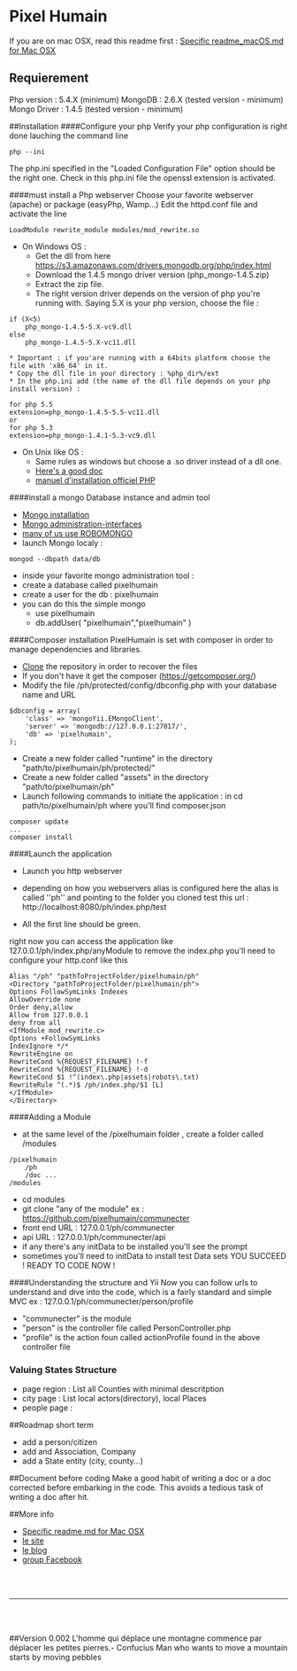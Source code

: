 Pixel Humain
===========

If you are on mac OSX, read this readme first :
[Specific readme_macOS.md for Mac OSX](https://github.com/pixelhumain/pixelhumain/blob/master/README_macOs.md/)
## Requierement
Php version : 5.4.X (minimum)
MongoDB : 2.6.X (tested version - minimum)
Mongo Driver : 1.4.5 (tested version - minimum)


##Installation
####Configure your php
Verify your php configuration is right done lauching the command line
```
php --ini
```
The php.ini specified in the "Loaded Configuration File" option should be the right one.
Check in this php.ini file the openssl extension is activated.

####must install a Php webserver
Choose your favorite webserver (apache) or package (easyPhp, Wamp...)
Edit the httpd.conf file and activate the line
```
LoadModule rewrite_module modules/mod_rewrite.so
```

* On Windows OS : 
	* Get the dll from here https://s3.amazonaws.com/drivers.mongodb.org/php/index.html
	* Download the 1.4.5 mongo driver version (php_mongo-1.4.5.zip)
	* Extract the zip file.
	* The right version driver depends on the version of php you're running with.
Saying 5.X is your php version, choose the file : 
```
if (X<5) 
	php_mongo-1.4.5-5.X-vc9.dll
else
	php_mongo-1.4.5-5.X-vc11.dll
```
	* Important : if you'are running with a 64bits platform choose the file with 'x86_64' in it.
	* Copy the dll file in your directory : %php_dir%/ext
	* In the php.ini add (the name of the dll file depends on your php install version) : 
```
for php 5.5
extension=php_mongo-1.4.5-5.5-vc11.dll
or 
for php 5.3
extension=php_mongo-1.4.1-5.3-vc9.dll
```
* On Unix like OS : 
	* Same rules as windows but choose a .so driver instead of a dll one.
	* [Here's a good doc](http://tech.enekochan.com/2013/10/22/install-mongodb-in-ubuntu-12-04/)
	* [manuel d'installation officiel PHP](http://www.php.net/manual/fr/mongo.installation.php)


####install a mongo Database instance and admin tool
- [Mongo installation](http://docs.mongodb.org/manual/installation/)
- [Mongo administration-interfaces](http://docs.mongodb.org/ecosystem/tools/administration-interfaces/)
- [many of us use ROBOMONGO](http://robomongo.org/)
- launch Mongo localy : 
```
mongod --dbpath data/db
```
- inside your favorite mongo administration tool : 
- create a database called pixelhumain
- create a user for the db : pixelhumain 
- you can do this the simple mongo
	- use pixelhumain
	- db.addUser( "pixelhumain","pixelhumain" ) 

####Composer installation
PixelHumain is set with composer in order to manage dependencies and libraries.
- [Clone](https://github.com/pixelhumain/pixelhumain) the repository in order to recover the files
- If you don't have it get the composer (https://getcomposer.org/)
- Modify the file /ph/protected/config/dbconfig.php with your database name and URL
```
$dbconfig = array(
    'class' => 'mongoYii.EMongoClient',
    'server' => 'mongodb://127.0.0.1:27017/',
    'db' => 'pixelhumain',    
);
```
- Create a new folder called "runtime" in the directory "path/to/pixelhumain/ph/protected/"
- Create a new folder called "assets" in the directory "path/to/pixelhumain/ph"
- Launch following commands to initiate the application : 
in 
cd path/to/pixelhumain/ph
where you'll find composer.json
```
composer update
...
composer install
```

####Launch the application
- Launch you http webserver
- depending on how you webservers alias is configured here the alias is called ''ph'' and pointing to the folder you cloned test this url : 
http://localhost:8080/ph/index.php/test

- All the first line should be green.

right now you can access the application like 127.0.0.1/ph/index.php/anyModule
to remove the index.php you'll need to configure your http.conf like this 
```
Alias "/ph" "pathToProjectFolder/pixelhumain/ph"
<Directory "pathToProjectFolder/pixelhumain/ph">
Options FollowSymLinks Indexes
AllowOverride none
Order deny,allow
Allow from 127.0.0.1
deny from all
<IfModule mod_rewrite.c>
Options +FollowSymLinks
IndexIgnore */*
RewriteEngine on
RewriteCond %{REQUEST_FILENAME} !-f
RewriteCond %{REQUEST_FILENAME} !-d
RewriteCond $1 !^(index\.php|assets|robots\.txt)
RewriteRule ^(.*)$ /ph/index.php/$1 [L]
</IfModule>
</Directory>
```

####Adding a Module
- at the same level of the /pixelhumain folder , create a folder called /modules
```
/pixelhumain
	/ph
	/doc ...
/modules
```
- cd modules 
- git clone "any of the module" ex : https://github.com/pixelhumain/communecter
- front end URL : 127.0.0.1/ph/communecter
- api URL : 127.0.0.1/ph/communecter/api
- if any there's any initData to be installed you'll see the prompt 
- sometimes you'll need to initData to install test Data sets
YOU SUCCEED ! READY TO CODE NOW !

####Understanding the structure and Yii 
Now you can follow urls to understand and dive into the code, which is a fairly standard and simple MVC
ex : 127.0.0.1/ph/communecter/person/profile
- "communecter" is the module 
- "person" is the controller file called PersonController.php
- "profile" is the action foun called actionProfile found in the above controller file

### Valuing States Structure
* page region  : List all Counties with minimal descritption
* city page : List local actors(directory), local Places
* people page : 

##Roadmap short term 
* add a person/citizen
* add and Association, Company
* add a State entity (city, county...)

##Document before coding
Make a good habit of writing a doc or a doc corrected before embarking in the code. 
This avoids a tedious task of writing a doc after hit. 

##More info
* [Specific readme.md for Mac OSX](https://github.com/pixelhumain/pixelhumain/blob/master/README_macOs.md/)
* [le site](http://www.pixelhumain.com/)
* [le blog](http://blog.pixelhumain.com/)
* [group Facebook](https://www.facebook.com/groups/pixelhumain/)


<br/>
<br/>

---

<br/>
<br/>


##Version 0.002
    L'homme qui déplace une montagne commence par déplacer les petites pierres.- Confucius
    Man who wants to move a mountain starts by moving pebbles

